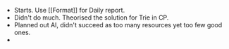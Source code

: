 - Starts. Use [[Format]] for Daily report.
- Didn't do much. Theorised the solution for Trie in CP.
- Planned out AI, didn't succeed as too many resources yet too few good ones.
-
